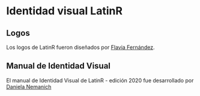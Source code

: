 # Identidad visual LatinR

## Logos
Los logos de LatinR fueron diseñados por [Flavia Fernández](https://www.behance.net/flaviafernandez).

## Manual de Identidad Visual
El manual de Identidad Visual de LatinR - edición 2020 fue desarrollado por [Daniela Nemanich](mailto:danielanemanich@gmail.com) 
